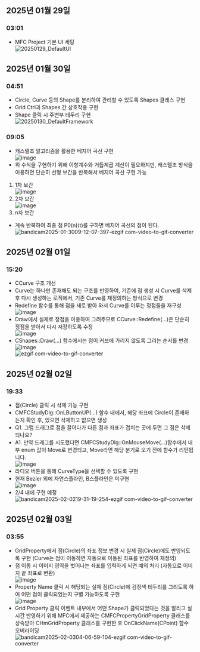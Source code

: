 ## 2025년 01월 29일</br>
### 03:01
- MFC Project 기본 UI 세팅</br>
![20250129_DefaultUI](https://github.com/user-attachments/assets/924f4d1e-40cd-4558-8198-0c79d5ae7f53)</br>

## 2025년 01월 30일</br>
### 04:51
- Circle, Curve 등의 Shape를 분리하여 관리할 수 있도록 Shapes 클래스 구현</br>
- Grid Ctrl과 Shapes 간 상호작용 구현</br>
- Shape 클릭 시 주변부 테두리 구현</br>
![20250130_DefaultFramework](https://github.com/user-attachments/assets/c8f9f7e8-b478-436e-a9db-6b2f346c85c2)</br>

### 09:05
- 캐스텔조 알고리즘을 활용한 베지어 곡선 구현</br>
![image](https://github.com/user-attachments/assets/45abc5fe-d8cf-4803-9756-a6d46626f889)</br>
- 위 수식을 구현하기 위해 이항계수와 거듭제곱 계산이 필요하지만, 캐스텔조 방식을 이용하면 단순히 선형 보간을 반복해서 베지어 곡선 구현 가능</br>
1. 1차 보간</br>
![image](https://github.com/user-attachments/assets/5140e93f-755f-4781-8154-d8425e667bca)</br>
2. 2차 보간</br>
![image](https://github.com/user-attachments/assets/5803fc38-05ff-4c27-b3db-ac9411995764)</br>
3. n차 보간</br>
- 계속 반복하여 최종 점 P0(n)(t)를 구하면 베지어 곡선의 점이 된다.</br>
![bandicam2025-01-3009-12-07-397-ezgif com-video-to-gif-converter](https://github.com/user-attachments/assets/252f035f-fa7a-4083-963b-4b7e94c338c9)</br>

## 2025년 02월 01일</br>
### 15:20
- CCurve 구조 개선</br>
- Curve는 하나만 존재해도 되는 구조를 반영하여, 기존에 점 생성 시 Curve를 삭제 후 다시 생성하는 로직에서, 기존 Curve를 재정의하는 방식으로 변경</br>
- Redefine 함수를 통해 점을 새로 받아 와서 Curve를 이루는 정점들을 재구성</br>
![image](https://github.com/user-attachments/assets/3fd3a2d5-29fc-4c0e-a9dd-706696ff1846)</br>
- Draw에서 실제로 정점을 이용하여 그려주므로 CCurve::Redefine(...)은 단순히 정점을 받아서 다시 저장하도록 수정 </br>
![image](https://github.com/user-attachments/assets/2a25ae23-611a-4951-a326-c05a841c9724)</br>
- CShapes::Draw(...) 함수에서는 점이 커브에 가리지 않도록 그리는 순서를 변경</br>
![image](https://github.com/user-attachments/assets/904758dc-f84c-4cc2-aeaa-6e2659b7f540)</br>
![ezgif com-video-to-gif-converter](https://github.com/user-attachments/assets/61f0fc2e-b672-4e54-8cd6-c98f388a2568)</br>

## 2025년 02월 02일</br>
### 19:33
- 점(Circle) 클릭 시 삭제 기능 구현</br>
- CMFCStudyDlg::OnLButtonUP(...) 함수 내에서, 해당 좌표에 Circle이 존재하는지 확인 후, 있으면 삭제하고 없으면 생성</br>
- Q1. 그럼 드래그로 점을 끌어다가 다른 점과 좌표가 겹치는 곳에 두면 그 점은 삭제되나요?</br>
- A1. 만약 드래그를 시도했다면 CMFCStudyDlg::OnMouseMove(...)함수에서 내부 enum 값이 Move로 변경되고, Move라면 해당 분기로 오기 전에 함수가 리턴됩니다.</br>
![image](https://github.com/user-attachments/assets/66d0cad5-ffb2-4026-a33b-1d094a0d838e)</br>
- 라디오 버튼을 통해 CurveType을 선택할 수 있도록 구현</br>
- 현재 Bezier 외에 자연스플라인, B스플라인은 미구현</br>
![image](https://github.com/user-attachments/assets/1232b947-aab5-4ef5-bde5-6862932068c9)</br>
- 2/4 내에 구현 예정</br>
![bandicam2025-02-0219-31-19-254-ezgif com-video-to-gif-converter](https://github.com/user-attachments/assets/530e3ce3-1dae-4866-863d-6ee56da97998)</br>

## 2025년 02월 03일</br>
### 03:55
- GridProperty에서 점(Circle)의 좌표 정보 변경 시 실제 점(Circle)에도 반영되도록 구현 (Curve는 점이 이동하면 자동으로 이동된 좌표를 반영하여 재정의)</br>
- 점 이동 시 이미지 영역을 벗어나는 좌표를 입력하게 되면 예외 처리 (자동으로 이미지 끝 좌표로 변환)</br>
![image](https://github.com/user-attachments/assets/725427d6-d5e6-44c7-8b1f-4ad5d92f316d)</br>
- Property Name 클릭 시 해당되는 실제 점(Circle)에 검정색 테두리를 그리도록 하여 어떤 점이 클릭되었는지 구별 가능하도록 구현</br>
![image](https://github.com/user-attachments/assets/448f6a6c-5c4b-4538-ac90-77dd7871d69c)</br>
- Grid Property 클릭 이벤트 내부에서 어떤 Shape가 클릭되었다는 것을 알리고 실시간 반영하기 위해 MFC에서 제공하는 CMFCPropertyGridProperty 클래스를 상속받아 CHmGridProperty 클래스를 구현한 후 OnClickName(CPoint) 함수 오버라이딩</br>
![bandicam2025-02-0304-06-59-104-ezgif com-video-to-gif-converter](https://github.com/user-attachments/assets/191f0dce-341f-4b10-b8d5-c5b39cec4b34)</br>
